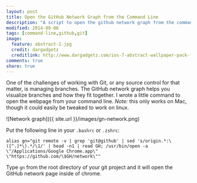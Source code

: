 ```yaml
---
layout: post
title: Open the GitHub Network Graph from the Command Line
description: "A script to open the github network graph from the command line"
modified: 2014-09-08
tags: [command-line,github,git]
image:
  feature: abstract-2.jpg
  credit: dargadgetz
  creditlink: http://www.dargadgetz.com/ios-7-abstract-wallpaper-pack-for-iphone-5-and-ipod-touch-retina/
comments: true
share: true
---
```


One of the challenges of working with Git, or any source control for that
matter, is managing branches. The GitHub network graph helps you visualize
branches and how they fit together. I wrote a little command to open the webpage
from your command line. *Note:* this only works on Mac, though it could easily
be tweaked to work on linux.

![Network graph]({{ site.url }}/images/gn-network.png)

Put the following line in your `.bashrc` or `.zshrc`:

    alias gn="git remote -v | grep 'git@github' | sed 's/origin.*:\([^.]*\).*/\1/' | head -n1 | read GH; /usr/bin/open -a \"/Applications/Google Chrome.app\" \"https://github.com/\$GH/network\""

Type `gn` from the root directory of your git project and it will open the
GitHub network page inside of chrome.

